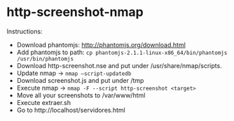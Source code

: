 # http-screenshot-nmap
Instructions:
- Download phantomjs: http://phantomjs.org/download.html
- Add phantomjs to path: `cp phantomjs-2.1.1-linux-x86_64/bin/phantomjs /usr/bin/phantomjs`
- Download http-screenshot.nse and put under /usr/share/nmap/scripts.
- Update nmap -> `nmap —script-updatedb`
- Download screenshot.js and put under /tmp
- Execute nmap -> `nmap -F --script http-screenshot <target>`
- Move all your screenshots to /var/www/html
- Execute extraer.sh
- Go to http://localhost/servidores.html
